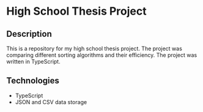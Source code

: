 # High School Thesis Project

## Description
This is a repository for my high school thesis project. The project was comparing different sorting algorithms and their efficiency. The project was written in TypeScript.

## Technologies
- TypeScript
- JSON and CSV data storage